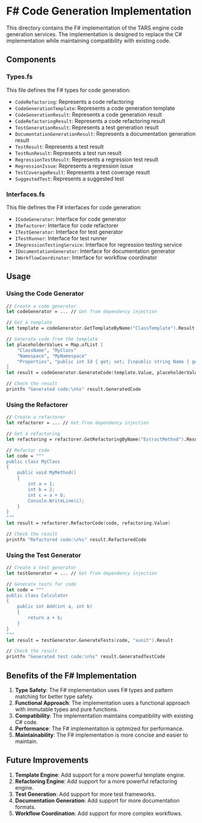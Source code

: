 ﻿# F# Code Generation Implementation

This directory contains the F# implementation of the TARS engine code generation services. The implementation is designed to replace the C# implementation while maintaining compatibility with existing code.

## Components

### Types.fs

This file defines the F# types for code generation:

- `CodeRefactoring`: Represents a code refactoring
- `CodeGenerationTemplate`: Represents a code generation template
- `CodeGenerationResult`: Represents a code generation result
- `CodeRefactoringResult`: Represents a code refactoring result
- `TestGenerationResult`: Represents a test generation result
- `DocumentationGenerationResult`: Represents a documentation generation result
- `TestResult`: Represents a test result
- `TestRunResult`: Represents a test run result
- `RegressionTestResult`: Represents a regression test result
- `RegressionIssue`: Represents a regression issue
- `TestCoverageResult`: Represents a test coverage result
- `SuggestedTest`: Represents a suggested test

### Interfaces.fs

This file defines the F# interfaces for code generation:

- `ICodeGenerator`: Interface for code generator
- `IRefactorer`: Interface for code refactorer
- `ITestGenerator`: Interface for test generator
- `ITestRunner`: Interface for test runner
- `IRegressionTestingService`: Interface for regression testing service
- `IDocumentationGenerator`: Interface for documentation generator
- `IWorkflowCoordinator`: Interface for workflow coordinator

## Usage

### Using the Code Generator

```fsharp
// Create a code generator
let codeGenerator = ... // Get from dependency injection

// Get a template
let template = codeGenerator.GetTemplateByName("ClassTemplate").Result

// Generate code from the template
let placeholderValues = Map.ofList [
    "ClassName", "MyClass"
    "Namespace", "MyNamespace"
    "Properties", "public int Id { get; set; }\npublic string Name { get; set; }"
]
let result = codeGenerator.GenerateCode(template.Value, placeholderValues)

// Check the result
printfn "Generated code:\n%s" result.GeneratedCode
```

### Using the Refactorer

```fsharp
// Create a refactorer
let refactorer = ... // Get from dependency injection

// Get a refactoring
let refactoring = refactorer.GetRefactoringByName("ExtractMethod").Result

// Refactor code
let code = """
public class MyClass
{
    public void MyMethod()
    {
        int a = 1;
        int b = 2;
        int c = a + b;
        Console.WriteLine(c);
    }
}
"""
let result = refactorer.RefactorCode(code, refactoring.Value)

// Check the result
printfn "Refactored code:\n%s" result.RefactoredCode
```

### Using the Test Generator

```fsharp
// Create a test generator
let testGenerator = ... // Get from dependency injection

// Generate tests for code
let code = """
public class Calculator
{
    public int Add(int a, int b)
    {
        return a + b;
    }
}
"""
let result = testGenerator.GenerateTests(code, "xunit").Result

// Check the result
printfn "Generated test code:\n%s" result.GeneratedTestCode
```

## Benefits of the F# Implementation

1. **Type Safety**: The F# implementation uses F# types and pattern matching for better type safety.
2. **Functional Approach**: The implementation uses a functional approach with immutable types and pure functions.
3. **Compatibility**: The implementation maintains compatibility with existing C# code.
4. **Performance**: The F# implementation is optimized for performance.
5. **Maintainability**: The F# implementation is more concise and easier to maintain.

## Future Improvements

1. **Template Engine**: Add support for a more powerful template engine.
2. **Refactoring Engine**: Add support for a more powerful refactoring engine.
3. **Test Generation**: Add support for more test frameworks.
4. **Documentation Generation**: Add support for more documentation formats.
5. **Workflow Coordination**: Add support for more complex workflows.
